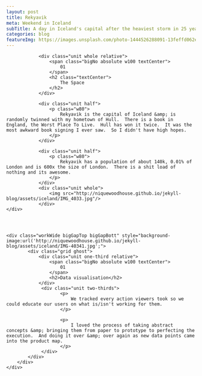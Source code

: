 ```yaml
---
layout: post
title: Rekyavik
meta: Weekend in Iceland
subTitle: A day in Iceland's capital after the heaviest storm in 25 years
categories: blog
featureImg: https://images.unsplash.com/photo-1444526288091-13feffd062e3?crop=entropy&fit=crop&fm=jpg&h=1200&ixjsv=2.1.0&ixlib=rb-0.3.5&q=80&w=2300
---
```



<div class="wider">
	<div class="grid">

			 	<div class="unit whole relative">
			 		<span class="bigNo absolute w100 textCenter">
			 			01
			 		</span>		 		
			 		<h2 class="textCenter">
			 			The Space
			 		</h2>
			 	</div>

				<div class="unit half">		
			 		<p class="w80">
			 			Rekyavik is the capital of Iceland &amp; is randomly twinned with my hometown of Hull.  There is a book in England, the Worst Place To Live.  Hull has won it twice.  It was the most awkward book signing I ever saw.  So I didn't have high hopes.
			 		</p> 			 	
				</div>	

				<div class="unit half">		
			 		<p class="w80">
			 			Rekyavik has a population of about 140k, 0.01% of London and is 600x the size of London.  There is a shit load of nothing and its awesome.
			 		</p> 			 	
				</div>	
				<div class="unit whole">
					<img src="http://niquewoodhouse.github.io/jekyll-blog/assets/iceland/IMG_4033.jpg"/>
				</div>	
	</div>




	<div class="workWide bigGapTop bigGapBott" style="background-image:url('http://niquewoodhouse.github.io/jekyll-blog/assets/iceland/IMG-40341.jpg';"> 
			<div class="grid ghost">
				<div class="unit one-third relative">
			 		<span class="bigNo absolute w100 textCenter">
			 			01
			 		</span>								
					<h2>Data visualisation</h2>
				</div>
				 <div class="unit two-thirds">
						<p>
							We tracked every action viewers took so we could educate our users on what is/isn't working for them.
						</p>
				
						<p>
							I loved the process of taking abstract concepts &amp; bringing them from paper to prototype to perfecting the execution.  And doing it over &amp; over again as new data points came into the product map.
						</p>
				 </div>							 	
			</div>
		</div>
	</div>	

</div>